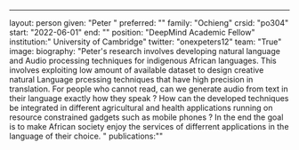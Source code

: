 ---
layout: person
given: "Peter "
preferred: ""
family: "Ochieng"
crsid: "po304"
start: "2022-06-01"
end: ""
position: "DeepMind Academic Fellow"
institution:" University of Cambridge"
twitter: "onexpeters12"
team: "True"
image: 
biography: "Peter's research involves developing natural language and Audio processing techniques for indigenous African languages. This involves 
exploiting low amount of available dataset to design creative natural Language prcessing techniques that have high precision in translation. For people who cannot read, can we generate audio from text in their language exactly how they speak ? How can the developed techniques be integrated in different agricultural and health applications running on resource constrained gadgets such as mobile phones ?  In the end the goal is to make African society  enjoy the services of differrent applications in the language of their choice. "
publications:""
